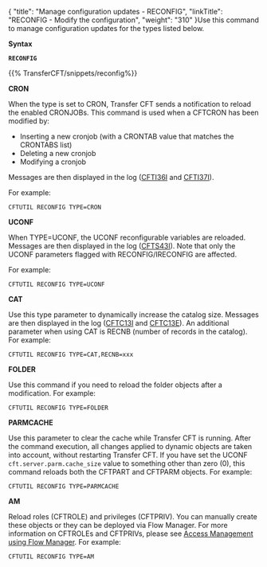 {
    "title": "Manage configuration updates - RECONFIG",
    "linkTitle": "RECONFIG - Modify the configuration",
    "weight": "310"
}Use this command to manage configuration updates for the types listed below.

********Syntax********

**`RECONFIG`**

{{% TransferCFT/snippets/reconfig%}}

********CRON********

When the type is set to CRON, Transfer CFT sends a notification to reload the
enabled CRONJOBs. This command is used when a CFTCRON has been modified by:

- Inserting a new cronjob (with
    a CRONTAB value that matches the CRONTABS list)
- Deleting a new cronjob
- Modifying a cronjob

Messages are then displayed in the log ([CFTI36I](../../../troubleshoot_intro/messages_and_error_codes_start_here/cfti_messages) and [CFTI37I](../../../troubleshoot_intro/messages_and_error_codes_start_here/cfti_messages)).

For example:

```
CFTUTIL RECONFIG TYPE=CRON
```

********UCONF********

When TYPE=UCONF, the UCONF reconfigurable variables are reloaded. Messages are then displayed in the log ([CFTS43I](../../../troubleshoot_intro/messages_and_error_codes_start_here/cfts_messages)). Note that only the UCONF parameters flagged with RECONFIG/IRECONFIG are affected.

For example:

```
CFTUTIL RECONFIG TYPE=UCONF
```

********CAT********

Use this type parameter to dynamically increase the catalog size. Messages are then displayed in the log ([CFTC13I](../../../troubleshoot_intro/messages_and_error_codes_start_here/cftc_messages) and [CFTC13E](../../../troubleshoot_intro/messages_and_error_codes_start_here/cftc_messages)). An additional parameter when using CAT is RECNB (number of records in the catalog). For example:

```
CFTUTIL RECONFIG TYPE=CAT,RECNB=xxx
```

****FOLDER****

Use this command if you need to reload the folder objects after a modification. For example:

```
CFTUTIL RECONFIG TYPE=FOLDER
```

****PARMCACHE****

Use this parameter to clear the cache while Transfer CFT is running. After the command execution, all changes applied to dynamic objects are taken into account, without restarting Transfer CFT. If you have set the UCONF `cft.server.parm.cache_size` value to something other than zero (0), this command reloads both the CFTPART and CFTPARM objects. For example:

```
CFTUTIL RECONFIG TYPE=PARMCACHE
```

****AM****

Reload roles (CFTROLE) and privileges (CFTPRIV). You can manually create these objects or they can be deployed via Flow Manager. For more information on CFTROLEs and CFTPRIVs, please see [Access Management using Flow Manager](../../../internal_a_m_start_here/fm_access_management). For example:

```
CFTUTIL RECONFIG TYPE=AM
```
